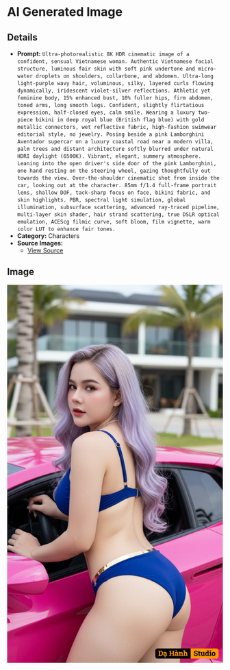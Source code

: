 # AI Generated Image

## Details
- **Prompt:** `Ultra-photorealistic 8K HDR cinematic image of a confident, sensual Vietnamese woman. Authentic Vietnamese facial structure, luminous fair skin with soft pink undertone and micro-water droplets on shoulders, collarbone, and abdomen. Ultra-long light-purple wavy hair, voluminous, silky, layered curls flowing dynamically, iridescent violet-silver reflections. Athletic yet feminine body, 15% enhanced bust, 10% fuller hips, firm abdomen, toned arms, long smooth legs. Confident, slightly flirtatious expression, half-closed eyes, calm smile. Wearing a luxury two-piece bikini in deep royal blue (British flag blue) with gold metallic connectors, wet reflective fabric, high-fashion swimwear editorial style, no jewelry. Posing beside a pink Lamborghini Aventador supercar on a luxury coastal road near a modern villa, palm trees and distant architecture softly blurred under natural HDRI daylight (6500K). Vibrant, elegant, summery atmosphere. Leaning into the open driver's side door of the pink Lamborghini, one hand resting on the steering wheel, gazing thoughtfully out towards the view. Over-the-shoulder cinematic shot from inside the car, looking out at the character. 85mm f/1.4 full-frame portrait lens, shallow DOF, tack-sharp focus on face, bikini fabric, and skin highlights. PBR, spectral light simulation, global illumination, subsurface scattering, advanced ray-traced pipeline, multi-layer skin shader, hair strand scattering, true DSLR optical emulation, ACEScg filmic curve, soft bloom, film vignette, warm color LUT to enhance fair tones.`
- **Category:** Characters
- **Source Images:**
  - [View Source](https://raw.githubusercontent.com/lenzcomvth/Somethings/main/Models/Female/Female.png)

## Image
![AI Generated Image](./image-2025-10-24T20-37-33-551Z-svzi8.png)